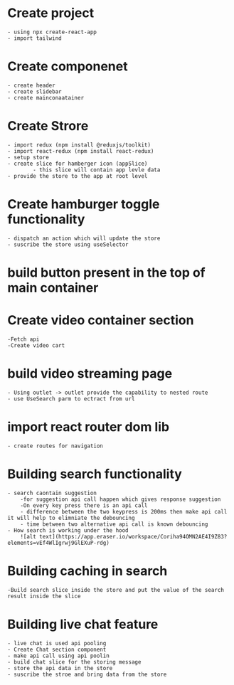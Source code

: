 <!-- @format -->

# Create project

    - using npx create-react-app
    - import tailwind

# Create componenet

    - create header
    - create slidebar
    - create mainconaatainer

# Create Strore

    - import redux (npm install @reduxjs/toolkit)
    - import react-redux (npm install react-redux)
    - setup store
    - create slice for hamberger icon (appSlice)
            - this slice will contain app levle data
    - provide the store to the app at root level

# Create hamburger toggle functionality

    - dispatch an action which will update the store
    - suscribe the store using useSelector

# build button present in the top of main container

# Create video container section

    -Fetch api
    -Create video cart

# build video streaming page

    - Using outlet -> outlet provide the capability to nested route
    - use UseSearch parm to ectract from url

# import react router dom lib

    - create routes for navigation

# Building search functionality

    - search caontain suggestion
        -for suggestion api call happen which gives response suggestion
        -On every key press there is an api call
        - difference between the two keypress is 200ms then make api call it will help to elimniate the debouncing
        - time between two alternative api call is known debouncing
    - How search is working under the hood
        ![alt text](https://app.eraser.io/workspace/Coriha94OMN2AE4I9Z83?elements=vEf4WlIgrwj9GlEXuP-rdg)

# Building caching in search

    -Build search slice inside the store and put the value of the search result inside the slice

# Building live chat feature

    - live chat is used api pooling
    - Create Chat section component
    - make api call using api poolin
    - build chat slice for the storing message
    - store the api data in the store
    - suscribe the stroe and bring data from the store
